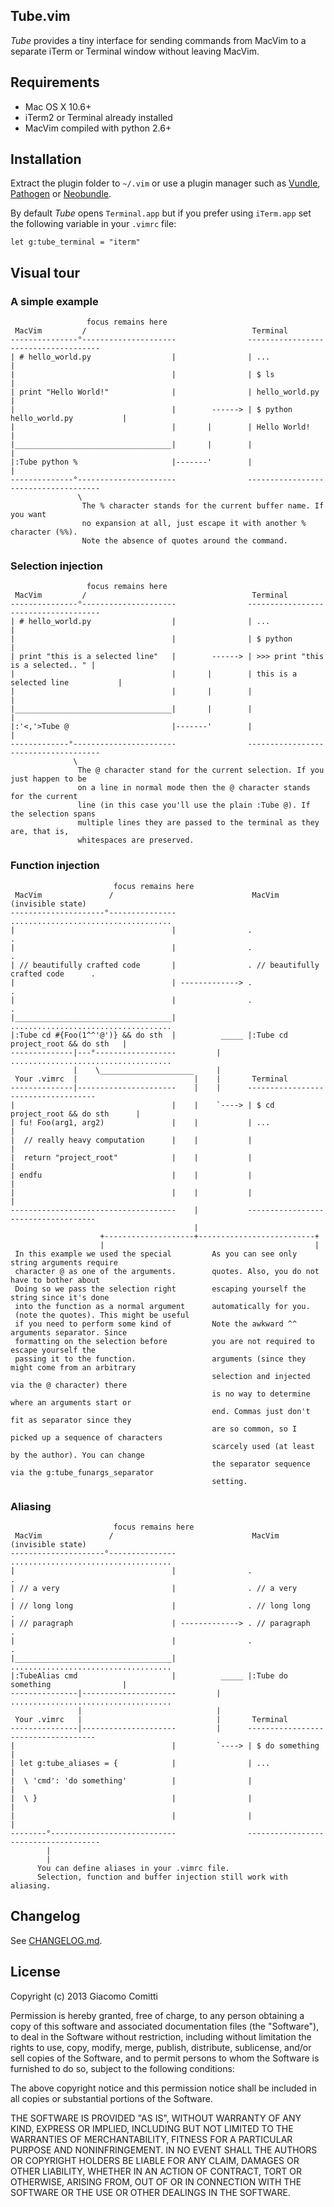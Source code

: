 ## Tube.vim

*Tube* provides a tiny interface for sending commands from MacVim to a
separate iTerm or Terminal window without leaving MacVim.


## Requirements

* Mac OS X 10.6+
* iTerm2 or Terminal already installed
* MacVim compiled with python 2.6+


## Installation

Extract the plugin folder to `~/.vim` or use a plugin manager such as
[Vundle](https://github.com/gmarik/vundle), [Pathogen](https://github.com/tpope/vim-pathogen)
or [Neobundle](https://github.com/Shougo/neobundle.vim).

By default *Tube* opens `Terminal.app` but if you prefer using `iTerm.app` set
the following variable in your `.vimrc` file:

```vim
let g:tube_terminal = "iterm"
```


## Visual tour

### A simple example
```
                 focus remains here
 MacVim         /                                     Terminal
---------------°---------------------                -------------------------------------
| # hello_world.py                  |                | ...                               |
|                                   |                | $ ls                              |
| print "Hello World!"              |                | hello_world.py                    |
|                                   |        ------> | $ python hello_world.py           |
|                                   |       |        | Hello World!                      |
|___________________________________|       |        |                                   |
|:Tube python %                     |-------'        |                                   |
--------------°----------------------                -------------------------------------
               \
                The % character stands for the current buffer name. If you want
                no expansion at all, just escape it with another % character (%%).
                Note the absence of quotes around the command.
```

### Selection injection
```
                 focus remains here
 MacVim         /                                     Terminal
---------------°---------------------                -------------------------------------
| # hello_world.py                  |                | ...                               |
|                                   |                | $ python                          |
| print "this is a selected line"   |        ------> | >>> print "this is a selected.. " |
|                                   |       |        | this is a selected line           |
|                                   |       |        |                                   |
|___________________________________|       |        |                                   |
|:'<,'>Tube @                       |-------'        |                                   |
-------------°-----------------------                -------------------------------------
              \
               The @ character stand for the current selection. If you just happen to be
               on a line in normal mode then the @ character stands for the current
               line (in this case you'll use the plain :Tube @). If the selection spans
               multiple lines they are passed to the terminal as they are, that is,
               whitespaces are preserved.
```

### Function injection
```
                       focus remains here
 MacVim               /                               MacVim (invisible state)
---------------------°---------------                ....................................
|                                   |                .                                  .
|                                   |                .                                  .
| // beautifully crafted code       |                . // beautifully crafted code      .
|                                   | -------------> .                                  .
|                                   |                .                                  .
|___________________________________|                ....................................
|:Tube cd #{Foo(1^^'@')} && do sth  |          _____ |:Tube cd project_root && do sth   |
--------------|---°------------------         |      ....................................
              |    \_____________________     |
 Your .vimrc  |                          |    |       Terminal
--------------|----------------------    |    |      ------------------------------------
|                                   |    |    `----> | $ cd project_root && do sth      |
| fu! Foo(arg1, arg2)               |    |           | ...                              |
|  // really heavy computation      |    |           |                                  |
|  return "project_root"            |    |           |                                  |
| endfu                             |    |           |                                  |
|                                   |    |           |                                  |
-------------------------------------    |           ------------------------------------
                                         |
                    +--------------------+--------------------------+
                    |                                               |
 In this example we used the special         As you can see only string arguments require
 character @ as one of the arguments.        quotes. Also, you do not have to bother about
 Doing so we pass the selection right        escaping yourself the string since it's done
 into the function as a normal argument      automatically for you.
 (note the quotes). This might be useful
 if you need to perform some kind of         Note the awkward ^^ arguments separator. Since
 formatting on the selection before          you are not required to escape yourself the
 passing it to the function.                 arguments (since they might come from an arbitrary
                                             selection and injected via the @ character) there
                                             is no way to determine where an arguments start or
                                             end. Commas just don't fit as separator since they
                                             are so common, so I picked up a sequence of characters
                                             scarcely used (at least by the author). You can change
                                             the separator sequence via the g:tube_funargs_separator
                                             setting.
```


### Aliasing
```
                       focus remains here
 MacVim               /                               MacVim (invisible state)
---------------------°---------------                ....................................
|                                   |                .                                  .
| // a very                         |                . // a very                        .
| // long long                      |                . // long long                     .
| // paragraph                      | -------------> . // paragraph                     .
|                                   |                .                                  .
|___________________________________|                ....................................
|:TubeAlias cmd                     |          _____ |:Tube do something                |
---------------|---------------------         |      ....................................
               |                              |
 Your .vimrc   |                              |       Terminal
---------------|---------------------         |      ------------------------------------
|                                   |         `----> | $ do something                    |
| let g:tube_aliases = {            |                | ...                               |
|  \ 'cmd': 'do something'          |                |                                   |
|  \ }                              |                |                                   |
|                                   |                |                                   |
--------°----------------------------                -------------------------------------
        |
        |
      You can define aliases in your .vimrc file.
      Selection, function and buffer injection still work with aliasing.
```

## Changelog

See [CHANGELOG.md](CHANGELOG.md).


## License

Copyright (c) 2013 Giacomo Comitti

Permission is hereby granted, free of charge, to any person obtaining a copy of
this software and associated documentation files (the "Software"), to deal in
the Software without restriction, including without limitation the rights to
use, copy, modify, merge, publish, distribute, sublicense, and/or sell copies
of the Software, and to permit persons to whom the Software is furnished to do
so, subject to the following conditions:

The above copyright notice and this permission notice shall be included in all
copies or substantial portions of the Software.

THE SOFTWARE IS PROVIDED "AS IS", WITHOUT WARRANTY OF ANY KIND, EXPRESS OR
IMPLIED, INCLUDING BUT NOT LIMITED TO THE WARRANTIES OF MERCHANTABILITY,
FITNESS FOR A PARTICULAR PURPOSE AND NONINFRINGEMENT. IN NO EVENT SHALL THE
AUTHORS OR COPYRIGHT HOLDERS BE LIABLE FOR ANY CLAIM, DAMAGES OR OTHER
LIABILITY, WHETHER IN AN ACTION OF CONTRACT, TORT OR OTHERWISE, ARISING FROM,
OUT OF OR IN CONNECTION WITH THE SOFTWARE OR THE USE OR OTHER DEALINGS IN THE
SOFTWARE.
